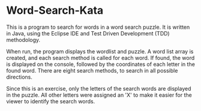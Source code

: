 # Word-Search-Kata
This is a program to search for words in a word search puzzle. It is written in Java, using the Eclipse IDE and Test Driven Development (TDD) methodology.

When run, the program displays the wordlist and puzzle. A word list array is created, and each search method is called for each word. If found, the word is displayed on the console, followed by the coordinates of each letter in the found word. There are eight search methods, to search in all possible directions.

Since this is an exercise, only the letters of the search words are displayed in the puzzle. All other letters were assigned an 'X' to make it easier for the viewer to identify the search words.
